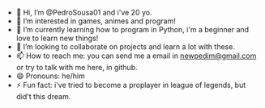 - 👋 Hi, I’m @PedroSousa01 and i've 20 yo.
- 👀 I’m interested in games, animes and program!
- 🌱 I’m currently learning how to program in Python, i'm a beginner and love to learn new things!
- 💞️ I’m looking to collaborate on projects and learn a lot with these.
- 📫 How to reach me: you can send me a email in newpedim@gmail.com or try to talk with me here, in github.
- 😄 Pronouns: he/him
- ⚡ Fun fact: i've tried to become a proplayer in league of legends, but did't this dream.

<!---
PedroSousa01/PedroSousa01 is a ✨ special ✨ repository because its `README.md` (this file) appears on your GitHub profile.
You can click the Preview link to take a look at your changes.
--->
